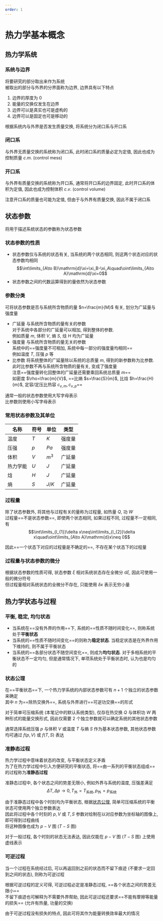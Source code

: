```yaml
---
order: 1
---
```

# 热力学基本概念
## 热力学系统
### 系统与边界
将要研究的部分取出来作为系统  
被取出的部分与外界的分界面称为边界, 边界具有以下特点

1. 边界的厚度为 $0$
1. 能量的交换仅发生在边界
1. 边界可以是真实也可是虚构的
1. 边界可以是固定也可是移动的

根据系统内与外界是否发生质量交换, 将系统分为闭口系与开口系

### 闭口系
与外界无质量交换的系统称为闭口系, 此时闭口系的质量必定为定值, 因此也成为控制质量 $c.m.$ (control mess)

### 开口系
与外界有质量交换的系统称为开口系, 通常将开口系的边界固定, 此时开口系的体积为定值, 因此也成为控制体积 $c.v.$ (control volume)

注意开口系的质量也可能为定值, 但由于与外界有质量交换, 因此不属于闭口系


## 状态参数
将用于描述系统状态的参数称为状态参数

### 状态参数的性质
* 状态参数仅与系统的状态有关, 当系统的两个状态相同, 则这两个状态对应的状态参数均相同
$$\int\limits_{A\to B}\mathrm{d}\xi=\xi_B-\xi_A\quad\oint\limits_{A\to A}\mathrm{d}\xi=0$$
* 状态参数之间的代数运算得到的量依然为状态参数

### 参数分类
可将状态参数是否与系统所含物质的量 $n=\frac{m}{M}$ 有关, 划分为广延量与强度量

* 广延量 与系统所含物质的量有关的参数  
对于系统中各部分的广延量可以相加, 得到整体的参数.  
例如质量 $m$, 体积 $V$, 熵 $S$, 焓 $H$ 均为广延量
* 强度量 与系统所含物质的量无关的参数  
系统中的==强度量不可相加, 系统中每一部分的强度量均相同==  
例如温度 $T$, 压强 $p$ 等
* 比参数
将系统整体的广延量除以系统的总质量 $m$, 得到的新参数称为比参数.  
此时比参数不再与系统所含物质的量有关, 变成了强度量  
注意==强度量转化回整体的广延量还需要乘回系统总质量 $m$==  
如密度 $\rho=\frac{m}{V}$, ==比熵 $s=\frac{S}{m}$, 比焓 $h=\frac{H}{m}$, 定容/定压比热容 $c_{v,m},c_{v,p}$==

通常一般的状态参数使用大写字母表示  
比参数则使用小写字母表示

### 常用状态参数及其单位
|名称|符号|单位|类型|
|--|--|--|--|
|温度|$T$|$K$|强度量|
|压强|$p$|$Pa$|强度量|
|体积|$V$|$m^3$|广延量|
|热力学能|$U$|$J$|广延量|
|焓|$H$|$J$|广延量|
|熵|$S$|$J/K$|广延量|

### 过程量
除了状态参数外, 将其他与过程有关的量称为过程量, 如热量 $Q$, 功 $W$  
过程量==不是状态参数==, 即使两个状态相同, 如果过程不同, 过程量不一定相同, 有
$$\int\limits_{l_{1}}\delta x\neq\int\limits_{l_{2}}\delta x\quad\oint\limits_{A\to A}\mathrm{d}x\neq 0$$

因此==一个状态下对应的过程量是不确定的==, 不存在某个状态下的过程量

### 过程量与状态参数的微分
根据状态参数的性质可得, 状态参数 $\xi$ 相对系统状态存在全微分 $\mathrm{d}\xi$, 因此可使用一般的微分符号  
但过程量相对系统状态的全微分不存在, 只能使用 $\delta x$ 表示无穷小量

## 热力学状态与过程
### 平衡, 稳定, 均匀状态
* 当系统在==没有外界的作用==下, 系统的==性质不随时间变化==, 则称系统处于**平衡状态**
* 当系统的==性质不随时间变化==的则称为**稳定状态**. 当稳定状态是在外界作用下维持的, 则不属于平衡状态
* 当系统的==各部分状态不随空间变化==, 则成为**均匀状态**. 对于多相系统的平衡状态不一定均匀, 但是通常情况下, 单项系统处于平衡状态时, 认为也是均匀的

### 状态公理
在==平衡状态==下, 一个热力学系统的内部状态参数可有 $n+1$ 个独立的状态参数来确定  
其中 $n$ 为==除热交换外==, 系统与外界进行==可逆功交换==的形式

对于简单可压缩系统 (本笔记中的默认系统类型), 仅存在热交换 $Q$ 与体积功 $W$ 两种形式的能量交换形式, 因此仅需要 $2$ 个独立参数就可以确定系统的其他状态参数

通常选择系统压强 $p$ 与体积 $V$ 或温度 $T$ 与熵 $S$ 作为基本状态参数, 其他状态参数均可通过 $f(p,V)$ 或 $f(T,S)$ 表达

### 准静态过程
热力学过程中意味着状态的改变, 与平衡状态定义矛盾  
为了在热力学过程中引入方便研究的平衡状态, 将==由一系列的平衡状态组成==的过程称为**准静态过程**

准静态过程中, 各个状态之间的势差无限小, 例如外界与系统的温度, 压强差满足  
$$\Delta T,\Delta p\to 0, T_{\text{外}}=T_{\text{系统}}, p_{\text{外}}=p_{\text{系统}}$$

由于准静态过程中各个时刻均为平衡状态, 根据[状态公理](#状态公理), 简单可压缩系统的平衡状态可使用两个独立参数表达  
因此将过程中各个时刻的 $p,V$ 或 $T,S$ 参数对绘制在以对应参数为坐标轴的图像上, 即可得到过程曲线  
将这种图像也成为 $p-V$ 图 ($T-S$ 图)

对于一般过程, 各个时刻的状态无法表达, 因此仅能在 $p-V$ 图 ($T-S$ 图) 上使用虚线表示

### 可逆过程
当一个过程在系统经过后, 可以再返回到之前的状态而不留下痕迹 (不要求一定回到之间的状态), 则称为可逆过程  

根据可逆过程的定义可得, 可逆过程必定是准静态过程, ==各个状态之间的势差无限小==  
不留下痕迹也可解释为不需要外界帮助, 因此可逆过程还要求==不能有摩擦等能量的损失== (允许有热量, 功量的交换)

由于可逆过程没有损失的特点, 因此可将其作为能量转换效率最大的情况

